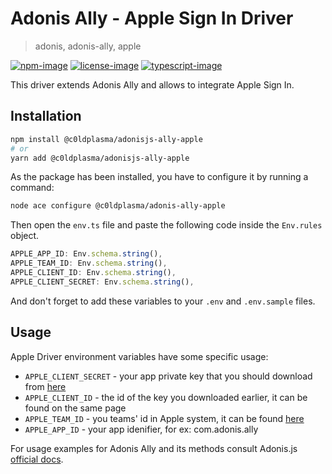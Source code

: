 # Adonis Ally - Apple Sign In Driver

> adonis, adonis-ally, apple

[![npm-image]][npm-url] [![license-image]][license-url] [![typescript-image]][typescript-url]

This driver extends Adonis Ally and allows to integrate Apple Sign In.

## Installation

```bash
npm install @c0ldplasma/adonisjs-ally-apple
# or
yarn add @c0ldplasma/adonisjs-ally-apple
```

As the package has been installed, you have to configure it by running a command:

```bash
node ace configure @c0ldplasma/adonis-ally-apple
```

Then open the `env.ts` file and paste the following code inside the `Env.rules` object.

```ts
APPLE_APP_ID: Env.schema.string(),
APPLE_TEAM_ID: Env.schema.string(),
APPLE_CLIENT_ID: Env.schema.string(),
APPLE_CLIENT_SECRET: Env.schema.string(),
```

And don't forget to add these variables to your `.env` and `.env.sample` files.

## Usage

Apple Driver environment variables have some specific usage:

- `APPLE_CLIENT_SECRET` - your app private key that you should download from [here](https://developer.apple.com/account/resources/authkeys/list)
- `APPLE_CLIENT_ID` - the id of the key you downloaded earlier, it can be found on the same page
- `APPLE_TEAM_ID` - you teams' id in Apple system, it can be found [here](https://developer.apple.com/account/#/membership)
- `APPLE_APP_ID` - your app idenifier, for ex: com.adonis.ally

For usage examples for Adonis Ally and its methods consult Adonis.js [official docs](https://docs.adonisjs.com/guides/authentication/social-authentication).

[npm-image]: https://img.shields.io/npm/v/@c0ldplasma/adonisjs-ally-apple.svg?style=for-the-badge&logo=npm
[npm-url]: https://npmjs.org/package/@c0ldplasma/adonisjs-ally-apple 'npm'
[license-image]: https://img.shields.io/npm/l/@c0ldplasma/adonisjs-ally-apple?color=blueviolet&style=for-the-badge
[license-url]: LICENSE 'license'
[typescript-image]: https://img.shields.io/badge/Typescript-294E80.svg?style=for-the-badge&logo=typescript
[typescript-url]: "typescript"
